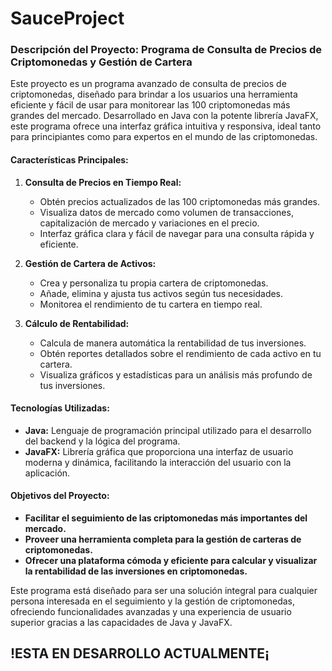 # SauceProject

### Descripción del Proyecto: Programa de Consulta de Precios de Criptomonedas y Gestión de Cartera

Este proyecto es un programa avanzado de consulta de precios de criptomonedas, diseñado para brindar a los usuarios una herramienta eficiente y fácil de usar para monitorear las 100 criptomonedas más grandes del mercado. Desarrollado en Java con la potente librería JavaFX, este programa ofrece una interfaz gráfica intuitiva y responsiva, ideal tanto para principiantes como para expertos en el mundo de las criptomonedas.

#### Características Principales:

1. **Consulta de Precios en Tiempo Real:**
   - Obtén precios actualizados de las 100 criptomonedas más grandes.
   - Visualiza datos de mercado como volumen de transacciones, capitalización de mercado y variaciones en el precio.
   - Interfaz gráfica clara y fácil de navegar para una consulta rápida y eficiente.

2. **Gestión de Cartera de Activos:**
   - Crea y personaliza tu propia cartera de criptomonedas.
   - Añade, elimina y ajusta tus activos según tus necesidades.
   - Monitorea el rendimiento de tu cartera en tiempo real.

3. **Cálculo de Rentabilidad:**
   - Calcula de manera automática la rentabilidad de tus inversiones.
   - Obtén reportes detallados sobre el rendimiento de cada activo en tu cartera.
   - Visualiza gráficos y estadísticas para un análisis más profundo de tus inversiones.

#### Tecnologías Utilizadas:

- **Java:** Lenguaje de programación principal utilizado para el desarrollo del backend y la lógica del programa.
- **JavaFX:** Librería gráfica que proporciona una interfaz de usuario moderna y dinámica, facilitando la interacción del usuario con la aplicación.

#### Objetivos del Proyecto:

- **Facilitar el seguimiento de las criptomonedas más importantes del mercado.**
- **Proveer una herramienta completa para la gestión de carteras de criptomonedas.**
- **Ofrecer una plataforma cómoda y eficiente para calcular y visualizar la rentabilidad de las inversiones en criptomonedas.**

Este programa está diseñado para ser una solución integral para cualquier persona interesada en el seguimiento y la gestión de criptomonedas, ofreciendo funcionalidades avanzadas y una experiencia de usuario superior gracias a las capacidades de Java y JavaFX.



## !ESTA EN DESARROLLO ACTUALMENTE¡

